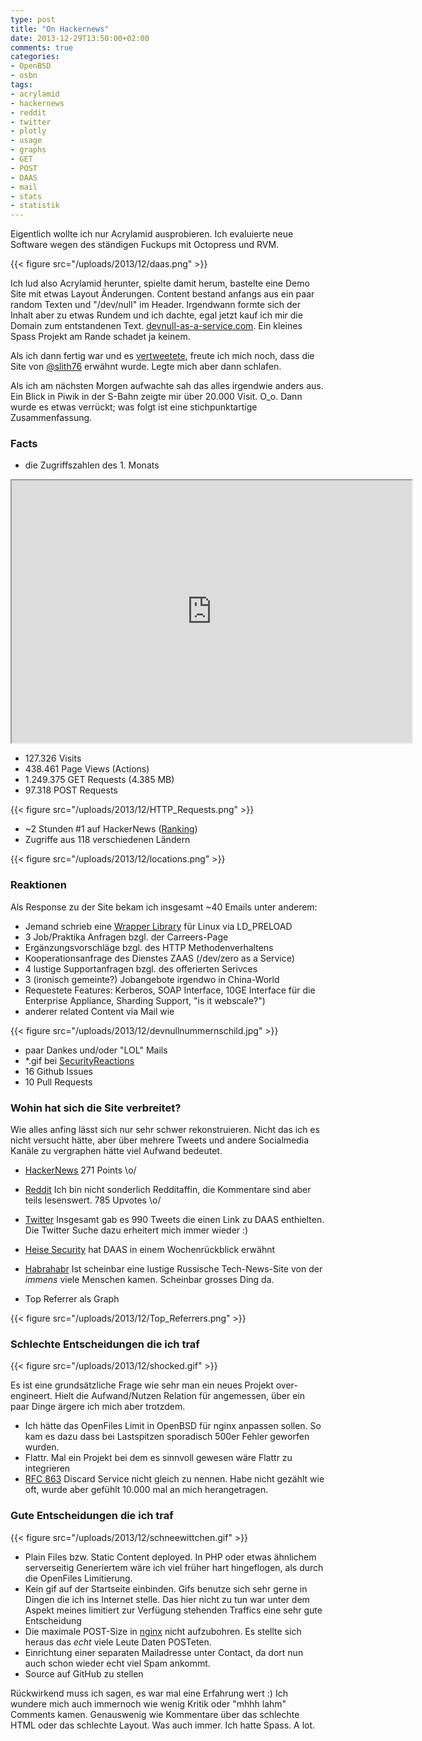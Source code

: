 ```yaml
---
type: post
title: "On Hackernews"
date: 2013-12-29T13:50:00+02:00
comments: true
categories:
- OpenBSD
- osbn
tags:
- acrylamid
- hackernews
- reddit
- twitter
- plotly
- usage
- graphs
- GET
- POST
- DAAS
- mail
- stats
- statistik
---
```


Eigentlich wollte ich nur Acrylamid ausprobieren. Ich evaluierte
neue Software wegen des ständigen Fuckups mit Octopress und RVM.

{{< figure src="/uploads/2013/12/daas.png" >}}

Ich lud also Acrylamid herunter, spielte damit herum, bastelte eine Demo Site
mit etwas Layout Änderungen. Content bestand anfangs aus ein paar random Texten und "/dev/null"
im Header.
Irgendwann formte sich der Inhalt aber zu etwas Rundem und ich dachte,
egal jetzt kauf ich mir die Domain zum entstandenen Text. [devnull-as-a-service.com](http://devnull-as-a-service.com).
Ein kleines Spass Projekt am Rande schadet ja keinem.

Als ich dann fertig war und es
[vertweetete](https://twitter.com/noqqe/status/395252504033624065), freute ich mich noch, dass die Site
von [@slith76](https://twitter.com/slith76) erwähnt wurde. Legte mich aber dann schlafen.

Als ich am nächsten Morgen aufwachte sah das alles irgendwie anders aus. Ein
Blick in Piwik in der S-Bahn zeigte mir über 20.000 Visit. O_o. Dann wurde es
etwas verrückt; was folgt ist eine stichpunktartige Zusammenfassung.

### Facts

* die Zugriffszahlen des 1. Monats

<iframe id="igraph" src="https://plot.ly/~noqqe/47/640/420/" width="640" height="420" seamless="seamless" scrolling="no"></iframe>

* 127.326 Visits
* 438.461 Page Views (Actions)
* 1.249.375 GET Requests (4.385 MB)
* 97.318 POST Requests

{{< figure src="/uploads/2013/12/HTTP_Requests.png" >}}

* ~2 Stunden #1 auf HackerNews ([Ranking](http://hnrankings.info/6637480/))
* Zugriffe aus 118 verschiedenen Ländern

{{< figure src="/uploads/2013/12/locations.png" >}}

### Reaktionen

Als Response zu der Site bekam ich insgesamt ~40 Emails unter anderem:

* Jemand schrieb eine [Wrapper Library](https://gist.github.com/ryancdotorg/7241987) für Linux via LD_PRELOAD
* 3 Job/Praktika Anfragen bzgl. der Carreers-Page
* Ergänzungsvorschläge bzgl. des HTTP Methodenverhaltens
* Kooperationsanfrage des Dienstes ZAAS (/dev/zero as a Service)
* 4 lustige Supportanfragen bzgl. des offerierten Serivces
* 3 (ironisch gemeinte?) Jobangebote irgendwo in China-World
* Requestete Features: Kerberos, SOAP Interface, 10GE Interface für die
  Enterprise Appliance, Sharding Support, "is it webscale?")
* anderer related Content via Mail wie

{{< figure src="/uploads/2013/12/devnullnummernschild.jpg" >}}

* paar Dankes und/oder "LOL" Mails
* *.gif bei [SecurityReactions](http://securityreactions.tumblr.com/post/66371497808/when-a-client-asks-if-they-should-consider-using)
* 16 Github Issues
* 10 Pull Requests

### Wohin hat sich die Site verbreitet?

Wie alles anfing lässt sich nur sehr schwer rekonstruieren. Nicht das ich es
nicht versucht hätte, aber über mehrere Tweets und andere Socialmedia Kanäle zu
vergraphen hätte viel Aufwand bedeutet.

* [HackerNews](https://news.ycombinator.com/item?id=6637480) 271 Points \o/
* [Reddit](http://www.reddit.com/search?q=site%3Adevnull-as-a-service.com&restrict_sr=off&sort=relevance&t=all)
  Ich bin nicht sonderlich Redditaffin, die Kommentare sind aber teils lesenswert. 785 Upvotes \o/
* [Twitter](https://twitter.com/search?q=devnull-as-a-service.com&src=typd&f=realtime)
  Insgesamt gab es 990 Tweets die einen Link zu DAAS enthielten. Die Twitter
  Suche dazu erheitert mich immer wieder :)
* [Heise Security](http://www.heise.de/security/meldung/lost-found-Was-von-der-Woche-uebrig-blieb-2037941.html)
  hat DAAS in einem Wochenrückblick erwähnt
* [Habrahabr](http://habrahabr.ru/post/200230/) Ist scheinbar eine lustige
  Russische Tech-News-Site von der _immens_ viele Menschen kamen. Scheinbar
  grosses Ding da.

* Top Referrer als Graph

{{< figure src="/uploads/2013/12/Top_Referrers.png" >}}

### Schlechte Entscheidungen die ich traf

{{< figure src="/uploads/2013/12/shocked.gif" >}}

Es ist eine grundsätzliche Frage wie sehr man ein neues Projekt over-engineert.
Hielt die Aufwand/Nutzen Relation für angemessen, über ein paar Dinge ärgere ich
mich aber trotzdem.

* Ich hätte das OpenFiles Limit in OpenBSD für nginx anpassen sollen. So kam es
  dazu dass bei Lastspitzen sporadisch 500er Fehler geworfen wurden.
* Flattr. Mal ein Projekt bei dem es sinnvoll gewesen wäre Flattr zu integrieren
* [RFC 863](http://tools.ietf.org/html/rfc863) Discard Service nicht gleich zu nennen.
  Habe nicht gezählt wie oft, wurde aber gefühlt 10.000 mal an mich
  herangetragen.

### Gute Entscheidungen die ich traf

{{< figure src="/uploads/2013/12/schneewittchen.gif" >}}

* Plain Files bzw. Static Content deployed. In PHP oder etwas ähnlichem
  serverseitig Generiertem wäre ich viel früher hart hingeflogen, als durch die
  OpenFiles Limitierung.
* Kein gif auf der Startseite einbinden. Gifs benutze sich sehr gerne in Dingen
  die ich ins Internet stelle. Das hier nicht zu tun war unter dem Aspekt meines limitiert zur Verfügung stehenden Traffics eine sehr gute Entscheidung
* Die maximale POST-Size in [nginx](http://nginx.org) nicht aufzubohren. Es
  stellte sich heraus das _echt_ viele Leute Daten POSTeten.
* Einrichtung einer separaten Mailadresse unter Contact, da dort nun auch schon
  wieder echt viel Spam ankommt.
* Source auf GitHub zu stellen

Rückwirkend muss ich sagen, es war mal eine Erfahrung wert :) Ich wundere mich
auch immernoch wie wenig Kritik oder "mhhh lahm" Comments kamen. Genauswenig
wie Kommentare über das schlechte HTML oder das schlechte Layout.
Was auch immer. Ich hatte Spass. A lot.
